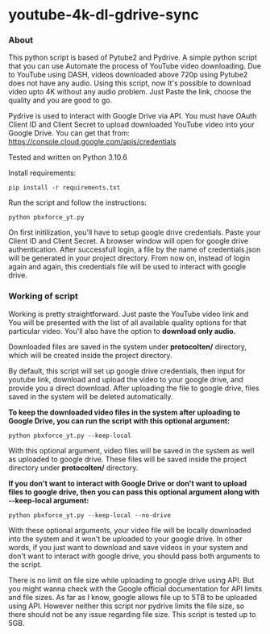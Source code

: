 # youtube-4k-dl-gdrive-sync
### About

This python script is based of Pytube2 and Pydrive. A simple python script that you can use Automate the process of YouTube video downloading. Due to YouTube using DASH, videos downloaded above 720p using Pytube2 does not have any audio. Using this script, now It's possible to download video upto 4K without any audio problem. Just Paste the link, choose the quality and you are good to go.

Pydrive is used to interact with Google Drive via API. You must have OAuth Client ID and Client Secret to upload downloaded YouTube video into your Google Drive. You can get that from: https://console.cloud.google.com/apis/credentials

Tested and written on Python 3.10.6

Install requirements:

    pip install -r requirements.txt

Run the script and follow the instructions:

    python pbxforce_yt.py

On first initilization, you'll have to setup google drive credentials. Paste your Client ID and Client Secret. A browser window will open for google drive authentication. After successfull login, a file by the name of credentials.json will be generated in your project directory. From now on, instead of login again and again, this credentials file will be used to interact with google drive.

### Working of script

Working is pretty straightforward. Just paste the YouTube video link and You will be presented with the list of all available quality options for that particular video. You'll also have the option to <b>download only audio.</b> 

Downloaded files are saved in the system under <b>protocolten/</b> directory, which will be created inside the project directory.

By default, this script will set up google drive credentials, then input for youtube link, download and upload the video to your google drive, and provide you a direct download. After uploading the file to google drive, files saved in the system will be deleted automatically.

<b>To keep the downloaded video files in the system after uploading to Google Drive, you can run the script with this optional argument:</b>

    python pbxforce_yt.py --keep-local
    
With this optional argument, video files will be saved in the system as well as uploaded to google drive. These files will be saved inside the project directory under <b>protocolten/</b> directory.

<b>If you don't want to interact with Google Drive or don't want to upload files to google drive, then you can pass this optional argument along with --keep-local argument:</b>

    python pbxforce_yt.py --keep-local --no-drive
    
With these optional arguments, your video file will be locally downloaded into the system and it won't be uploaded to your google drive. In other words, if you just want to download and save videos in your system and don't want to interact with google drive, you should pass both arguments to the script.

There is no limit on file size while uploading to google drive using API. But you might wanna check with the Google official documentation for API limits and file sizes. As far as I know, google allows file up to 5TB to be uploaded using API. However neither this script nor pydrive limits the file size, so there should not be any issue regarding file size. This script is tested up to 5GB.
